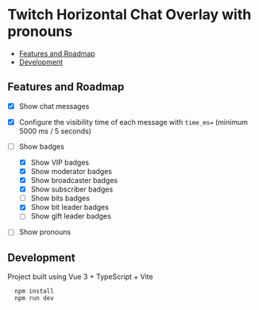 # Twitch Horizontal Chat Overlay with pronouns

- [Features and Roadmap](#features-and-roadmap)
- [Development](#development)


## Features and Roadmap

- [x] Show chat messages
- [x] Configure the visibility time of each message with `time_ms=` (minimum 5000 ms / 5 seconds)
- [ ] Show badges
  - [x] Show VIP badges
  - [x] Show moderator badges
  - [x] Show broadcaster badges
  - [x] Show subscriber badges
  - [ ] Show bits badges
  - [x] Show bit leader badges
  - [ ] Show gift leader badges
- [ ] Show pronouns


## Development

Project built using Vue 3 + TypeScript + Vite

      npm install
      npm run dev
